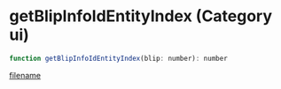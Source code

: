 # getBlipInfoIdEntityIndex (Category ui)

```js
function getBlipInfoIdEntityIndex(blip: number): number
```

[filename](getBlipInfoIdEntityIndex_m.md ':include')